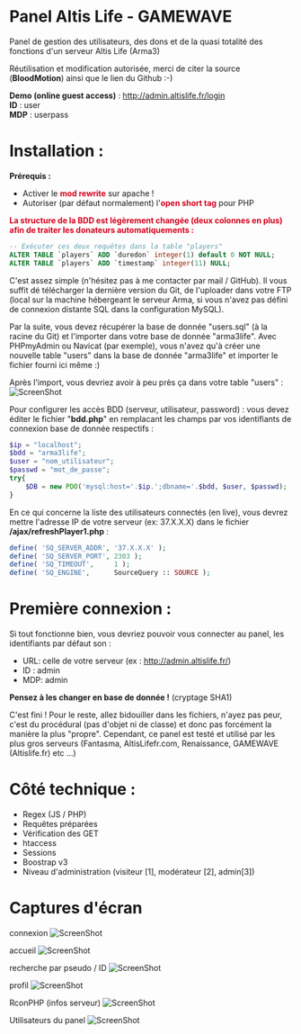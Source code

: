 Panel Altis Life - GAMEWAVE
========================

Panel de gestion des utilisateurs, des dons et de la quasi totalité des fonctions d'un serveur Altis Life (Arma3)

Réutilisation et modification autorisée, merci de citer la source (<b>BloodMotion</b>) ainsi que le lien du Github :-)

<b>Demo (online guest access)</b> : http://admin.altislife.fr/login
<br>
<b>ID</b> : user
<br>
<b>MDP</b> : userpass
<br>

Installation :
========================

<b>Prérequis :</b>
<ul>
 <li>Activer le <b style="color:#D5001D;">mod rewrite</b> sur apache !</li>
 <li>Autoriser (par défaut normalement) l'<b style="color:#D5001D;">open short tag</b> pour PHP</li>
</ul>

<b style="color:D5001D;">La structure de la BDD est légèrement changée (deux colonnes en plus) afin de traiter les donateurs automatiquements :</b>

```sql
-- Exécuter ces deux requêtes dans la table "players"
ALTER TABLE `players` ADD `duredon` integer(1) default 0 NOT NULL;
ALTER TABLE `players` ADD `timestamp` integer(11) NULL;
```

C'est assez simple (n'hésitez pas à me contacter par mail / GitHub). Il vous suffit dé télécharger la dernière version du Git, de l'uploader dans votre FTP (local sur la machine hébergeant le serveur Arma, si vous n'avez pas défini de connexion distante SQL dans la configuration MySQL).

Par la suite, vous devez récupérer la base de donnée "users.sql" (à la racine du Git) et l'importer dans votre base de donnée "arma3life". Avec PHPmyAdmin ou Navicat (par exemple), vous n'avez qu'à créer une nouvelle table "users" dans la base de donnée "arma3life" et importer le fichier fourni ici même :)

Après l'import, vous devriez avoir à peu près ça dans votre table "users" :
![ScreenShot](http://tuk.fr/s/060914143458.png)

Pour configurer les accès BDD (serveur, utilisateur, password) : vous devez éditer le fichier "<b>bdd.php</b>" en remplacant les champs par vos identifiants de connexion base de donnée respectifs :

```php
$ip = "localhost";
$bdd = "arma3life";
$user = "nom_utilisateur";
$passwd = "mot_de_passe";
try{
    $DB = new PDO('mysql:host='.$ip.';dbname='.$bdd, $user, $passwd);
}
```

En ce qui concerne la liste des utilisateurs connectés (en live), vous devrez mettre l'adresse IP de votre serveur (ex: 37.X.X.X) dans le fichier <b>/ajax/refreshPlayer1.php</b> : 

```php
define( 'SQ_SERVER_ADDR', '37.X.X.X' );
define( 'SQ_SERVER_PORT', 2303 );
define( 'SQ_TIMEOUT',     1 );
define( 'SQ_ENGINE',      SourceQuery :: SOURCE );

```

Première connexion :
========================
Si tout fonctionne bien, vous devriez pouvoir vous connecter au panel, les identifiants par défaut son :
  - URL: celle de votre serveur (ex : http://admin.altislife.fr/)
  - ID : admin
  - MDP: admin

<b>Pensez à les changer en base de donnée !</b> (cryptage SHA1)

C'est fini ! Pour le reste, allez bidouiller dans les fichiers, n'ayez pas peur, c'est du procédural (pas d'objet ni de classe) et donc pas forcément la manière la plus "propre". Cependant, ce panel est testé et utilisé par les plus gros serveurs (Fantasma, AltisLifefr.com, Renaissance, GAMEWAVE (Altislife.fr) etc ...)

Côté technique :
========================
  - Regex (JS / PHP)
  - Requêtes préparées
  - Vérification des GET
  - htaccess
  - Sessions
  - Boostrap v3
  - Niveau d'administration (visiteur [1], modérateur [2], admin[3])

Captures d'écran
========================

connexion
![ScreenShot](http://tuk.fr/s/300614183612.png)

accueil
![ScreenShot](http://tuk.fr/s/300614183705.png)

recherche par pseudo / ID
![ScreenShot](http://tuk.fr/s/300614184152.png)

profil
![ScreenShot](http://tuk.fr/s/300614183903.png)

RconPHP (infos serveur)
![ScreenShot](http://tuk.fr/s/250714174830.png)

Utilisateurs du panel
![ScreenShot](http://tuk.fr/s/090714233308.png)
